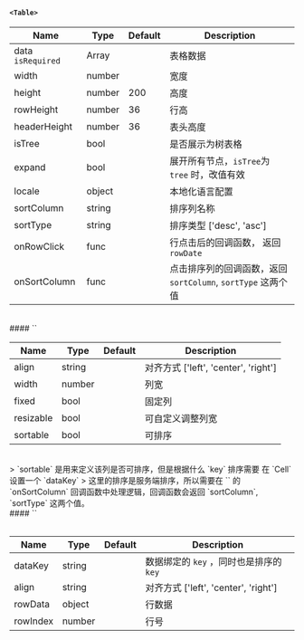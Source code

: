 

#### `<Table>`

Name | Type | Default | Description |
---- | ---- | ------- | ----------- |
data `isRequired` | Array |  |  表格数据
width | number | | 宽度
height | number | 200 | 高度
rowHeight | number | 36 | 行高
headerHeight | number | 36 | 表头高度
isTree | bool | | 是否展示为树表格
expand | bool | | 展开所有节点，`isTree`为 `tree` 时，改值有效
locale | object |  | 本地化语言配置
sortColumn | string |  | 排序列名称
sortType | string |  | 排序类型  ['desc', 'asc']
onRowClick | func  |  | 行点击后的回调函数， 返回 `rowDate`
onSortColumn | func  |  | 点击排序列的回调函数，返回 `sortColumn`, `sortType` 这两个值

<br>
####  `<Column>`

Name | Type | Default | Description |
---- | ---- | ------- | ----------- |
align | string |  |  对齐方式 ['left', 'center', 'right']
width | number | | 列宽
fixed | bool |  | 固定列
resizable | bool |  | 可自定义调整列宽
sortable | bool |  | 可排序
<br>
> `sortable` 是用来定义该列是否可排序，但是根据什么 `key` 排序需要 在 `Cell` 设置一个 `dataKey`
> 这里的排序是服务端排序，所以需要在 `<Table>` 的 `onSortColumn` 回调函数中处理逻辑，回调函数会返回 `sortColumn`, `sortType` 这两个值。

<br>
####  `<Cell>`

Name | Type | Default | Description |
---- | ---- | ------- | ----------- |
dataKey | string |  |  数据绑定的 `key` ，同时也是排序的 `key`
align | string |  |  对齐方式 ['left', 'center', 'right']
rowData | object |  | 行数据
rowIndex | number |  | 行号
